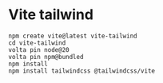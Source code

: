 # Vite tailwind

```shell
npm create vite@latest vite-tailwind
cd vite-tailwind
volta pin node@20
volta pin npm@bundled
npm install
npm install tailwindcss @tailwindcss/vite
```


